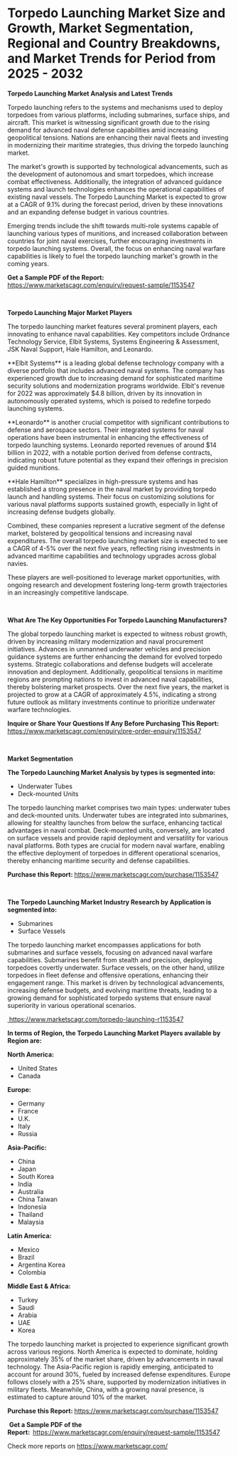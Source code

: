 <p><h1>Torpedo Launching Market Size and Growth, Market Segmentation, Regional and Country Breakdowns, and Market Trends for Period from 2025 -  2032</h1></p><p><strong>Torpedo Launching Market Analysis and Latest Trends</strong></p>
<p><p>Torpedo launching refers to the systems and mechanisms used to deploy torpedoes from various platforms, including submarines, surface ships, and aircraft. This market is witnessing significant growth due to the rising demand for advanced naval defense capabilities amid increasing geopolitical tensions. Nations are enhancing their naval fleets and investing in modernizing their maritime strategies, thus driving the torpedo launching market.</p><p>The market's growth is supported by technological advancements, such as the development of autonomous and smart torpedoes, which increase combat effectiveness. Additionally, the integration of advanced guidance systems and launch technologies enhances the operational capabilities of existing naval vessels. The Torpedo Launching Market is expected to grow at a CAGR of 9.1% during the forecast period, driven by these innovations and an expanding defense budget in various countries.</p><p>Emerging trends include the shift towards multi-role systems capable of launching various types of munitions, and increased collaboration between countries for joint naval exercises, further encouraging investments in torpedo launching systems. Overall, the focus on enhancing naval warfare capabilities is likely to fuel the torpedo launching market's growth in the coming years.</p></p>
<p><strong>Get a Sample PDF of the Report:&nbsp;</strong> <a href="https://www.marketscagr.com/enquiry/request-sample/1153547?utm_campaign=2782&utm_medium=2&utm_source=Github&utm_content=ia&utm_term=26032025&utm_id=torpedo-launching">https://www.marketscagr.com/enquiry/request-sample/1153547</a></p>
<p>&nbsp;</p>
<p><strong>Torpedo Launching Major Market Players</strong></p>
<p><p>The torpedo launching market features several prominent players, each innovating to enhance naval capabilities. Key competitors include Ordnance Technology Service, Elbit Systems, Systems Engineering & Assessment, JSK Naval Support, Hale Hamilton, and Leonardo.</p><p>**Elbit Systems** is a leading global defense technology company with a diverse portfolio that includes advanced naval systems. The company has experienced growth due to increasing demand for sophisticated maritime security solutions and modernization programs worldwide. Elbit's revenue for 2022 was approximately $4.8 billion, driven by its innovation in autonomously operated systems, which is poised to redefine torpedo launching systems.</p><p>**Leonardo** is another crucial competitor with significant contributions to defense and aerospace sectors. Their integrated systems for naval operations have been instrumental in enhancing the effectiveness of torpedo launching systems. Leonardo reported revenues of around $14 billion in 2022, with a notable portion derived from defense contracts, indicating robust future potential as they expand their offerings in precision guided munitions.</p><p>**Hale Hamilton** specializes in high-pressure systems and has established a strong presence in the naval market by providing torpedo launch and handling systems. Their focus on customizing solutions for various naval platforms supports sustained growth, especially in light of increasing defense budgets globally.</p><p>Combined, these companies represent a lucrative segment of the defense market, bolstered by geopolitical tensions and increasing naval expenditures. The overall torpedo launching market size is expected to see a CAGR of 4-5% over the next five years, reflecting rising investments in advanced maritime capabilities and technology upgrades across global navies.</p><p>These players are well-positioned to leverage market opportunities, with ongoing research and development fostering long-term growth trajectories in an increasingly competitive landscape.</p></p>
<p>&nbsp;</p>
<p><strong>What Are The Key Opportunities For Torpedo Launching Manufacturers?</strong></p>
<p><p>The global torpedo launching market is expected to witness robust growth, driven by increasing military modernization and naval procurement initiatives. Advances in unmanned underwater vehicles and precision guidance systems are further enhancing the demand for evolved torpedo systems. Strategic collaborations and defense budgets will accelerate innovation and deployment. Additionally, geopolitical tensions in maritime regions are prompting nations to invest in advanced naval capabilities, thereby bolstering market prospects. Over the next five years, the market is projected to grow at a CAGR of approximately 4.5%, indicating a strong future outlook as military investments continue to prioritize underwater warfare technologies.</p></p>
<p><strong>Inquire or Share Your Questions If Any Before Purchasing This Report:</strong> <a href="https://www.marketscagr.com/enquiry/pre-order-enquiry/1153547?utm_campaign=2782&utm_medium=2&utm_source=Github&utm_content=ia&utm_term=26032025&utm_id=torpedo-launching">https://www.marketscagr.com/enquiry/pre-order-enquiry/1153547</a></p>
<p>&nbsp;</p>
<p><strong>Market Segmentation</strong></p>
<p><strong>The Torpedo Launching Market Analysis by types is segmented into:</strong></p>
<p><ul><li>Underwater Tubes</li><li>Deck-mounted Units</li></ul></p>
<p><p>The torpedo launching market comprises two main types: underwater tubes and deck-mounted units. Underwater tubes are integrated into submarines, allowing for stealthy launches from below the surface, enhancing tactical advantages in naval combat. Deck-mounted units, conversely, are located on surface vessels and provide rapid deployment and versatility for various naval platforms. Both types are crucial for modern naval warfare, enabling the effective deployment of torpedoes in different operational scenarios, thereby enhancing maritime security and defense capabilities.</p></p>
<p><strong>Purchase this Report:&nbsp;</strong><a href="https://www.marketscagr.com/purchase/1153547?utm_campaign=2782&utm_medium=2&utm_source=Github&utm_content=ia&utm_term=26032025&utm_id=torpedo-launching">https://www.marketscagr.com/purchase/1153547</a></p>
<p>&nbsp;</p>
<p><strong>The Torpedo Launching Market Industry Research by Application is segmented into:</strong></p>
<p><ul><li>Submarines</li><li>Surface Vessels</li></ul></p>
<p><p>The torpedo launching market encompasses applications for both submarines and surface vessels, focusing on advanced naval warfare capabilities. Submarines benefit from stealth and precision, deploying torpedoes covertly underwater. Surface vessels, on the other hand, utilize torpedoes in fleet defense and offensive operations, enhancing their engagement range. This market is driven by technological advancements, increasing defense budgets, and evolving maritime threats, leading to a growing demand for sophisticated torpedo systems that ensure naval superiority in various operational scenarios.</p></p>
<p><a href="https://www.marketscagr.com/torpedo-launching-r1153547?utm_campaign=2782&utm_medium=2&utm_source=Github&utm_content=ia&utm_term=26032025&utm_id=torpedo-launching">&nbsp;https://www.marketscagr.com/torpedo-launching-r1153547</a></p>
<p><strong>In terms of Region, the Torpedo Launching Market Players available by Region are:</strong></p>
<p>
    <p> <strong> North America: </strong>
        <ul>
            <li>United States</li>
            <li>Canada</li>
        </ul>
        </p> 
    <p> <strong> Europe: </strong>
        <ul>
            <li>Germany</li>
            <li>France</li>
            <li>U.K.</li>
            <li>Italy</li>
            <li>Russia</li>
        </ul>
        </p> 
    <p> <strong> Asia-Pacific: </strong>
        <ul>
            <li>China</li>
            <li>Japan</li>
            <li>South Korea</li>
            <li>India</li>
            <li>Australia</li>
            <li>China Taiwan</li>
            <li>Indonesia</li>
            <li>Thailand</li>
            <li>Malaysia</li>
        </ul>
        </p> 
    <p> <strong> Latin America: </strong>
        <ul>
            <li>Mexico</li>
            <li>Brazil</li>
            <li>Argentina Korea</li>
            <li>Colombia</li>
        </ul>
        </p> 
    <p> <strong> Middle East & Africa: </strong>
        <ul>
            <li>Turkey</li>
            <li>Saudi</li>
            <li>Arabia</li>
            <li>UAE</li>
            <li>Korea</li>
        </ul>
    </p>
    </p>
<p><p>The torpedo launching market is projected to experience significant growth across various regions. North America is expected to dominate, holding approximately 35% of the market share, driven by advancements in naval technology. The Asia-Pacific region is rapidly emerging, anticipated to account for around 30%, fueled by increased defense expenditures. Europe follows closely with a 25% share, supported by modernization initiatives in military fleets. Meanwhile, China, with a growing naval presence, is estimated to capture around 10% of the market.</p></p>
<p><strong>Purchase this Report: </strong><a href="https://www.marketscagr.com/purchase/1153547?utm_campaign=2782&utm_medium=2&utm_source=Github&utm_content=ia&utm_term=26032025&utm_id=torpedo-launching">https://www.marketscagr.com/purchase/1153547</a></p>
<p>&nbsp;<strong>Get a Sample PDF of the Report:&nbsp;&nbsp;</strong><a href="https://www.marketscagr.com/enquiry/request-sample/1153547?utm_campaign=2782&utm_medium=2&utm_source=Github&utm_content=ia&utm_term=26032025&utm_id=torpedo-launching">https://www.marketscagr.com/enquiry/request-sample/1153547</a></p>
<p><strong></strong></p>
<p>Check more reports on <a href="https://www.marketscagr.com/?utm_campaign=2782&utm_medium=2&utm_source=Github&utm_content=ia&utm_term=26032025&utm_id=torpedo-launching">https://www.marketscagr.com/</a></p>